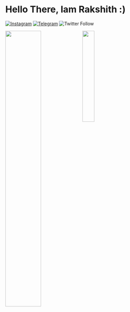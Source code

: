 # Hello There, Iam Rakshith :)

[![Instagram](https://img.shields.io/badge/Instagram-%23E4405F.svg?style=for-the-badge&logo=Instagram&logoColor=white)](https://www.instagram.com/rakshithrao.78)
[![Telegram](https://img.shields.io/badge/Telegram-2CA5E0?style=for-the-badge&logo=telegram&logoColor=white)](https://telegram.dog/peace_is_dead)
![Twitter Follow](https://img.shields.io/twitter/follow/rakshithrao_78)


<img align="left" width="47%" src="https://github-readme-stats.vercel.app/api?username=ritheshrkrm&show_icons=true&theme=transparent" />

<img align="left" width="27%" src="https://github-readme-stats.vercel.app/api/top-langs/?username=strange552" />




